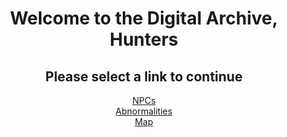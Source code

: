 <center>
  
# Welcome to the Digital Archive, Hunters

## Please select a link to continue

[NPCs](npcs.md) <br>
[Abnormalities](abnormalities.md) <br>
[Map](map.md) <br>

</center>
